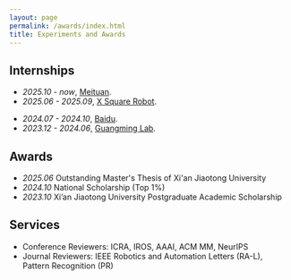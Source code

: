 ```yaml
---
layout: page
permalink: /awards/index.html
title: Experiments and Awards
---
```



## Internships
- *2025.10 - now*, [Meituan](https://mri.meituan.com/research/home).
- *2025.06 - 2025.09*, [X Square Robot](https://www.x2robot.com/).
<!-- - *2024.12 - 2025.04*, [GDIIST](https://gdiist.cn/), Hengqin. -->
- *2024.07 - 2024.10*, [Baidu](https://home.baidu.com/).
- *2023.12 - 2024.06*, [Guangming Lab](https://www.gml.ac.cn/).

## Awards
- *2025.06* Outstanding Master's Thesis of Xi'an Jiaotong University
- *2024.10* National Scholarship (Top 1%)
- *2023.10* Xi’an Jiaotong University Postgraduate Academic Scholarship


## Services
- Conference Reviewers: ICRA, IROS, AAAI, ACM MM, NeurIPS
- Journal Reviewers: IEEE Robotics and Automation Letters (RA-L), Pattern Recognition (PR)

<!-- <br> -->
